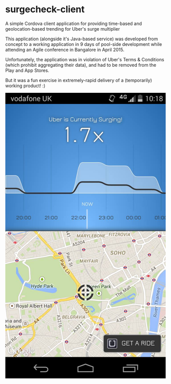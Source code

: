 # surgecheck-client

A simple Cordova client application for providing time-based and geolocation-based trending for Uber's surge multiplier

This application (alongside it's Java-based service) was developed from concept to a working application in 9 days of pool-side development while attending an Agile conference in Bangalore in April 2015.

Unfortunately, the application was in violation of Uber's Terms & Conditions (which prohibit aggregating their data), and had to be removed from the Play and App Stores.

But it was a fun exercise in extremely-rapid delivery of a (temporarily) working product! :)

![alt text](https://github.com/shaneagibson/surgecheck-client/blob/master/screenshot.jpg "Screenshot")
